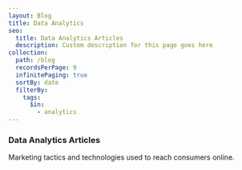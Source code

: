 ```yaml
---
layout: Blog
title: Data Analytics
seo:
  title: Data Analytics Articles
  description: Custom description for this page goes here
collection:
  path: /blog
  recordsPerPage: 9
  infinitePaging: true
  sortBy: date
  filterBy:
    tags:
      $in:
        - analytics
---
```


### Data Analytics Articles

Marketing tactics and technologies used to reach consumers online.
